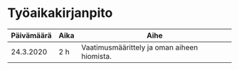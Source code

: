 # Työaikakirjanpito

| Päivämäärä	| Aika	| Aihe						|
| -------------	| ----- | ---------------------------------------------	|
| 24.3.2020	| 2 h	| Vaatimusmäärittely ja oman aiheen hiomista.	|
